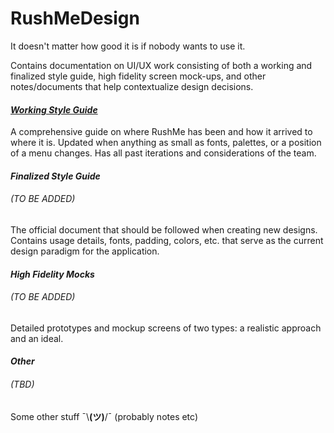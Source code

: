 # RushMeDesign
It doesn't matter how good it is if nobody wants to use it. 

Contains documentation on UI/UX work consisting of both a working and finalized style guide, high fidelity screen mock-ups, and other notes/documents that help contextualize design decisions.

#### *[Working Style Guide](https://github.com/RushMeTeam/RushMeDesign/blob/master/rushme_workingstyleguide.pdf "Working Style Guide")*
A comprehensive guide on where RushMe has been and how it arrived to where it is. Updated when anything as small as fonts, palettes, or a position of a menu changes. Has all past iterations and considerations of the team.


#### *Finalized Style Guide*
###### *(TO BE ADDED)*
The official document that should be followed when creating new designs. Contains usage details, fonts, padding, colors, etc. that serve as the current design paradigm for the application.


#### *High Fidelity Mocks*
###### *(TO BE ADDED)*
Detailed prototypes and mockup screens of two types: a realistic approach and an ideal. 


#### *Other*
###### (TBD)
Some other stuff ¯\\__(ツ)__/¯ (probably notes etc)
